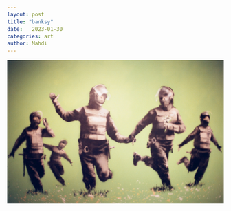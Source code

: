 ```yaml
---
layout: post
title: "banksy"
date:   2023-01-30
categories: art
author: Mahdi
---
```


![banksy](/img/arts/nikon-fm/banksy.jpg)
